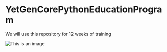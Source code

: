 # YetGenCorePythonEducationProgram
We will use this repository for 12 weeks of training

![This is an image](https://www.google.com/url?sa=i&url=https%3A%2F%2Fyetkingencler.com%2Fjump%2F&psig=AOvVaw1xx01Qp42ZNjycnieIehd7&ust=1675446464563000&source=images&cd=vfe&ved=0CBAQjRxqFwoTCKj_uc2y9_wCFQAAAAAdAAAAABAc)
